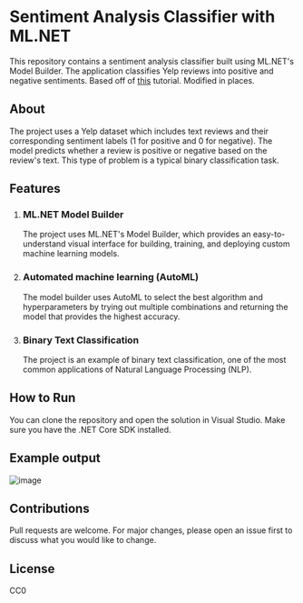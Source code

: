 # Sentiment Analysis Classifier with ML.NET
This repository contains a sentiment analysis classifier built using ML.NET's Model Builder. The application classifies Yelp reviews into positive and negative sentiments.
Based off of [this](https://dotnet.microsoft.com/en-us/learn/ml-dotnet/get-started-tutorial/intro) tutorial. Modified in places.

## About
The project uses a Yelp dataset which includes text reviews and their corresponding sentiment labels (1 for positive and 0 for negative). The model predicts whether a review is positive or negative based on the review's text. This type of problem is a typical binary classification task.

## Features

1. <h3>ML.NET Model Builder</h3> The project uses ML.NET's Model Builder, which provides an easy-to-understand visual interface for building, training, and deploying custom machine learning models.
2. <h3>Automated machine learning (AutoML)</h3> The model builder uses AutoML to select the best algorithm and hyperparameters by trying out multiple combinations and returning the model that provides the highest accuracy.
3. <h3>Binary Text Classification</h3> The project is an example of binary text classification, one of the most common applications of Natural Language Processing (NLP).

## How to Run
You can clone the repository and open the solution in Visual Studio. Make sure you have the .NET Core SDK installed.

## Example output

![image](https://github.com/JoshuaPeddle/ML.NET_example_1/assets/37007232/ed9b4080-ad97-48e3-a81d-74e3a53e4e27)

## Contributions
Pull requests are welcome. For major changes, please open an issue first to discuss what you would like to change.

## License
CC0

